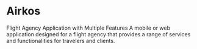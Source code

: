# Airkos
Flight Agency Application with Multiple Features  A mobile or web application designed for a flight agency that provides a range of services and functionalities for travelers and clients.
